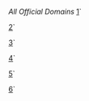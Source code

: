 *All Official Domains*
[1](https://realchat.loimex.es)`

[2](https://realchat.loimex.es)`

[3](https://chat-real.royel.cl)`

[4](https://realz3.vercel.app)`

[5](https://realist.dfgh.in)`

[6](https://chat.real-design.ro)`
